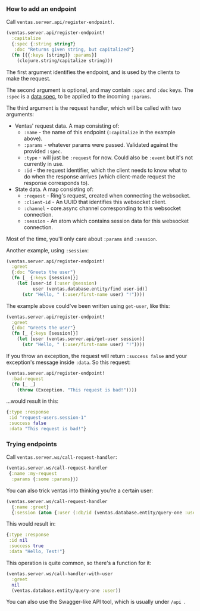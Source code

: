 ### How to add an endpoint

Call `ventas.server.api/register-endpoint!`.

```clojure
(ventas.server.api/register-endpoint!
  :capitalize
  {:spec {:string string?}
   :doc "Returns given string, but capitalized"}
  (fn [{{:keys [string]} :params}]
    (clojure.string/capitalize string)))
```

The first argument identifies the endpoint, and is used by the clients to make the request.

The second argument is optional, and may contain `:spec`  and `:doc` keys. The `:spec` is a [data spec](https://github.com/metosin/spec-tools#data-specs), to be applied to the incoming `:params`.

The third argument is the request handler, which will be called with two arguments:

- Ventas' request data. A map consisting of:
  - `:name` - the name of this endpoint (`:capitalize` in the example above).
  - `:params` - whatever params were passed. Validated against the provided `:spec`.
  - `:type` - will just be `:request` for now. Could also be `:event` but it's not currently in use.
  - `:id` - the request identifier, which the client needs to know what to do when the response arrives (which client-made request the response corresponds to).
- State data. A map consisting of:
  - `:request` - Ring's request, created when connecting the websocket.
  - `:client-id` - An UUID that identifies this websocket client.
  - `:channel` - core.async channel corresponding to this websocket connection.
  - `:session` - An atom which contains session data for this websocket connection.

Most of the time, you'll only care about `:params` and `:session`.

Another example, using `:session`:

```clojure
(ventas.server.api/register-endpoint!
  :greet
  {:doc "Greets the user"}
  (fn [_ {:keys [session]}]
    (let [user-id (:user @session)
          user (ventas.database.entity/find user-id)]
      (str "Hello, " (:user/first-name user) "!"))))
```

The example above could've been written using `get-user`, like this:

```clojure
(ventas.server.api/register-endpoint!
  :greet
  {:doc "Greets the user"}
  (fn [_ {:keys [session]}]
    (let [user (ventas.server.api/get-user session)]
      (str "Hello, " (:user/first-name user) "!"))))
```

If you throw an exception, the request will return `:success false` and your exception's message inside `:data`. So this request:

```clojure
(ventas.server.api/register-endpoint!
  :bad-request
  (fn [_ _]
    (throw (Exception. "This request is bad!"))))
```

...would result in this:

```clojure
{:type :response
 :id "request-users.session-1"
 :success false
 :data "This request is bad!"}

```



### Trying endpoints

Call `ventas.server.ws/call-request-handler`:

```clojure
(ventas.server.ws/call-request-handler
 {:name :my-request
  :params {:some :params}})
```

You can also trick ventas into thinking you're a certain user:

```clojure
(ventas.server.ws/call-request-handler
  {:name :greet}
  {:session (atom {:user (:db/id (ventas.database.entity/query-one :user))})})
```

This would result in:

```clojure
{:type :response
 :id nil
 :success true
 :data "Hello, Test!"}
```

This operation is quite common, so there's a function for it:

```clojure
(ventas.server.ws/call-handler-with-user
  :greet
  nil
  (ventas.database.entity/query-one :user))
```

You can also use the Swagger-like API tool, which is usually under `/api `.